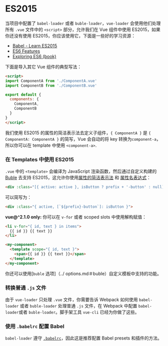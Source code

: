 # ES2015

当项目中配置了 `babel-loader` 或者 `buble-loader`，`vue-loader` 会使用他们处理所有 `.vue` 文件中的 `<script>` 部分，允许我们在 Vue 组件中使用 ES2015，如果你还没有使用 ES2015，你应该使用它，下面是一些好的学习资源：

- [Babel - Learn ES2015](https://babeljs.io/docs/learn-es2015/)
- [ES6 Features](https://github.com/lukehoban/es6features)
- [Exploring ES6 (book)](https://leanpub.com/exploring-es6)

下面是导入其它 Vue 组件的典型写法：

``` html
<script>
import ComponentA from './ComponentA.vue'
import ComponentB from './ComponentB.vue'

export default {
  components: {
    ComponentA,
    ComponentB
  }
}
</script>
```

我们使用 ES2015 的属性的简洁表示法去定义子组件，`{ ComponentA }` 是 `{ ComponentA: ComponentA }` 的简写，Vue 会自动的将 key 转换为`component-a`，所以你可以在 template 中使用 `<component-a>`.

### 在 Templates 中使用 ES2015

`.vue` 中的 `<template>` 会编译为 JavaScript 渲染函数，然后通过自定义构建的 [Buble](https://buble.surge.sh/guide/) 去支持 ES2015，这允许你使用[属性的简洁表示法](https://buble.surge.sh/guide/#object-shorthand-methods-and-properties-transforms-concisemethodproperty-) 和 [属性名表达式](https://buble.surge.sh/guide/#computed-properties-transforms-computedproperty-)：

``` html
<div :class="[{ active: active }, isButton ? prefix + '-button' : null]">
```

可以简写为：

``` html
<div :class="{ active, [`${prefix}-button`]: isButton }">
```

**vue@^2.1.0 only:** 你可以在 `v-for` 或者 scoped slots 中使用解构赋值：

``` html
<li v-for="{ id, text } in items">
  {{ id }} {{ text }}
</li>
```

``` html
<my-component>
  <template scope="{ id, text }">
    <span>{{ id }} {{ text }}</span>
  </template>
</my-component>
```

你还可以使用[`buble` 选项]（../ options.md＃buble）自定义模板中支持的功能。

### 转换普通 `.js` 文件

由于 `vue-loader` 只处理 `.vue` 文件，你需要告诉 Webpack 如何使用 `babel-loader` 或者 `buble-loader` 处理普通 `.js` 文件，在 Webpack 中配置 `babel-loader`或者 `buble-loader`。脚手架工具 `vue-cli` 已经为你做了这些。

### 使用 `.babelrc` 配置 Babel

`babel-loader` 遵守 [`.babelrc`](https://babeljs.io/docs/usage/babelrc/)，因此这是推荐配置 Babel presets 和插件的方法。
